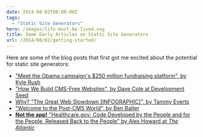 ```yaml
---
date: 2014-08-02T00:00:00Z
tags:
  - "Static Site Generators"
hero: /images/life-must-be-lived.svg
title: Some Early Articles on Static Site Generators
url: /2014/08/02/getting-started/
---
```


Here are some of the blog posts that first got me excited about the potential for static site generators:

- ["Meet the Obama campaign's \$250 million fundraising platform", by Kyle Rush](https://web.archive.org/web/20130111080801/http://kylerush.net/blog/meet-the-obama-campaigns-250-million-fundraising-platform/)
- ["How We Build CMS-Free Websites", by Dave Cole at Development Seed](http://developmentseed.org/blog/2012/07/27/build-cms-free-websites/)
- [Why? "The Great Web Slowdown [INFOGRAPHIC]", by Tammy Everts](http://www.webperformancetoday.com/2014/02/25/the-great-web-slowdown-infographic/)
- ["Welcome to the Post-CMS World", by Ben Balter](http://ben.balter.com/2012/10/01/welcome-to-the-post-cms-world/)
- [**Not the app!** "Healthcare.gov: Code Developed by the People and for the People, Released Back to the People" by Alex Howard at _The Atlantic_](http://www.theatlantic.com/technology/archive/2013/06/healthcaregov-code-developed-by-the-people-and-for-the-people-released-back-to-the-people/277295/)

<!-- - ["The Static Web Returns", by Rob Muhlestein](https://web.archive.org/web/20140909215011/http://robmuh.com/the-static-web-returns/) -->
